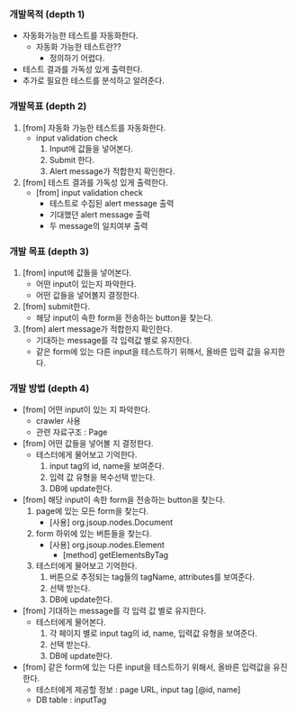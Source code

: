 ### 개발목적 (depth 1)
+ 자동화가능한 테스트를 자동화한다.
	+ 자동화 가능한 테스트란??
		+ 정의하기 어렵다.
+ 테스트 결과를 가독성 있게 출력한다.
+ 추가로 필요한 테스트를 분석하고 알려준다.

### 개발목표 (depth 2)
1. [from] 자동화 가능한 테스트를 자동화한다.
	+ input validation check
		1. Input에 값들을 넣어본다.
		2. Submit 한다.
		3. Alert message가 적합한지 확인한다.
2. [from] 테스트 결과를 가독성 있게 출력한다.
	+ [from] input validation check
		+ 테스트로 수집된 alert message 출력
		+ 기대했던 alert message 출력
		+ 두 message의 일치여부 출력

### 개발 목표 (depth 3)
1. [from] input에 값들을 넣어본다.
	+ 어떤 input이 있는지 파악한다.
	+ 어떤 값들을 넣어볼지 결정한다.
2. [from] submit한다.
	+ 해당 input이 속한 form을 전송하는 button을 찾는다.
3. [from] alert message가 적합한지 확인한다.
	+ 기대하는 message를 각 입력값 별로 유지한다.
	+ 같은 form에 있는 다른 input을 테스트하기 위해서, 올바른 입력 값을 유지한다.

### 개발 방법 (depth 4)
+ [from] 어떤 input이 있는 지 파악한다.
	+ crawler 사용
	+ 관련 자료구조 : Page
+ [from] 어떤 값들을 넣어볼 지 결정한다.
	+ 테스터에게 물어보고 기억한다.
		1. input tag의 id, name을 보여준다.
		2. 입력 값 유형을 복수선택 받는다.
		3. DB에 update한다.
+ [from] 해당 input이 속한 form을 전송하는 button을 찾는다.
	1. page에 있는 모든 form을 찾는다.
		+ [사용] org.jsoup.nodes.Document
	2. form 하위에 있는 버튼들을 찾는다.
		+ [사용] org.jsoup.nodes.Element
			+ [method] getElementsByTag
	3. 테스터에게 물어보고 기억한다.
		1. 버튼으로 추정되는 tag들의 tagName, attributes를 보여준다.
		2. 선택 받는다.
		3. DB에 update한다.
+ [from] 기대하는 message를 각 입력 값 별로 유지한다.
	+ 테스터에게 물어본다.
		1. 각 페이지 별로 input tag의 id, name, 입력값 유형을 보여준다.
		2. 선택 받는다.
		3. DB에 update한다.
+ [from] 같은 form에 있는 다른 input을 테스트하기 위해서, 올바른 입력값을 유진한다.
	+ 테스터에게 제공할 정보 : page URL, input tag [@id, name]
	+ DB table : inputTag